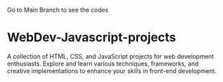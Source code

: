 Go to Main Branch to see the codes
# WebDev-Javascript-projects
A collection of HTML, CSS, and JavaScript projects for web development enthusiasts. Explore and learn various techniques, frameworks, and creative implementations to enhance your skills in front-end development.
